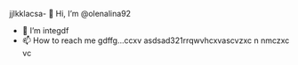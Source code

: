 jjlkklacsa- 👋 Hi, I’m @olenalina92
- 👀 I’m integdf
- 📫 How to reach me gdffg...ccxv
asdsad321rrqwvhcxv<!---aвапasxcvsacxzc
dasdasdasdYou can chfglick the Prevhhliexcvw link to tazxzke a look at your changes.
--->ascvzxc
n nmczxc
vc

